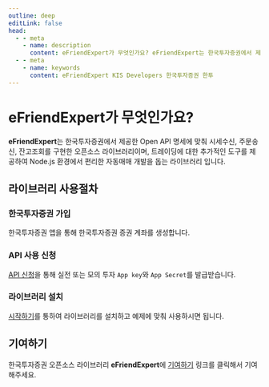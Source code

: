 ```yaml
---
outline: deep
editLink: false
head:
  - - meta
    - name: description
      content: eFriendExpert가 무엇인가요? eFriendExpert는 한국투자증권에서 제공한 Open API 명세에 맞춰 시세수신, 주문송신, 잔고조회를 구현한 오픈소스 라이브러리이며, 트레이딩에 대한 추가적인 도구를 제공하여 Node.js 환경에서 편리한 자동매매 개발을 돕는 라이브러리 입니다.
  - - meta
    - name: keywords
      content: eFriendExpert KIS Developers 한국투자증권 한투
---
```


# eFriendExpert가 무엇인가요?

**eFriendExpert**는 한국투자증권에서 제공한 Open API 명세에 맞춰 시세수신, 주문송신, 잔고조회를 구현한 오픈소스 라이브러리이며,
트레이딩에 대한 추가적인 도구를 제공하여 Node.js 환경에서 편리한 자동매매 개발을 돕는 라이브러리 입니다.

## 라이브러리 사용절차

### 한국투자증권 가입
한국투자증권 앱을 통해 한국투자증권 증권 계좌를 생성합니다.

### API 사용 신청
[API 신청](https://apiportal.koreainvestment.com/apiservice/oauth2)을 통해 실전 또는 모의 투자 `App key`와 `App Secret`를 발급받습니다.

### 라이브러리 설치
[시작하기](/getting-start)를 통하여 라이브러리를 설치하고 예제에 맞춰 사용하시면 됩니다.

## 기여하기

한국투자증권 오픈소스 라이브러리 **eFriendExpert**에 [기여하기](https://vitepress.dev/reference/runtime-api#usedata) 링크를 클릭해서 기여해주세요. 
